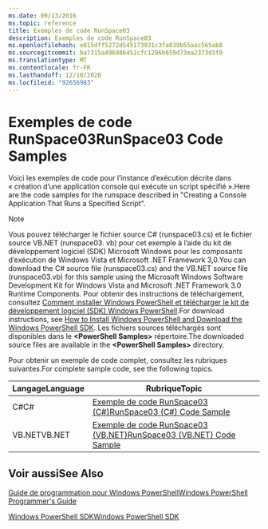 ```yaml
---
ms.date: 09/13/2016
ms.topic: reference
title: Exemples de code RunSpace03
description: Exemples de code RunSpace03
ms.openlocfilehash: e815dff5272d545173931c3fa039b55aac565ab8
ms.sourcegitcommit: ba7315a496986451cfc1296b659d73ea2373d3f0
ms.translationtype: MT
ms.contentlocale: fr-FR
ms.lasthandoff: 12/10/2020
ms.locfileid: "92656983"
---
```

# <a name="runspace03-code-samples"></a><span data-ttu-id="0b3b3-103">Exemples de code RunSpace03</span><span class="sxs-lookup"><span data-stu-id="0b3b3-103">RunSpace03 Code Samples</span></span>

<span data-ttu-id="0b3b3-104">Voici les exemples de code pour l’instance d’exécution décrite dans « création d’une application console qui exécute un script spécifié ».</span><span class="sxs-lookup"><span data-stu-id="0b3b3-104">Here are the code samples for the runspace described in "Creating a Console Application That Runs a Specified Script".</span></span>

> [!NOTE]
> <span data-ttu-id="0b3b3-105">Vous pouvez télécharger le fichier source C# (runspace03.cs) et le fichier source VB.NET (runspace03. vb) pour cet exemple à l’aide du kit de développement logiciel (SDK) Microsoft Windows pour les composants d’exécution de Windows Vista et Microsoft .NET Framework 3,0.</span><span class="sxs-lookup"><span data-stu-id="0b3b3-105">You can download the C# source file (runspace03.cs) and the VB.NET source file (runspace03.vb) for this sample using the Microsoft Windows Software Development Kit for Windows Vista and Microsoft .NET Framework 3.0 Runtime Components.</span></span> <span data-ttu-id="0b3b3-106">Pour obtenir des instructions de téléchargement, consultez [Comment installer Windows PowerShell et télécharger le kit de développement logiciel (SDK) Windows PowerShell](/powershell/scripting/developer/installing-the-windows-powershell-sdk).</span><span class="sxs-lookup"><span data-stu-id="0b3b3-106">For download instructions, see [How to Install Windows PowerShell and Download the Windows PowerShell SDK](/powershell/scripting/developer/installing-the-windows-powershell-sdk).</span></span>
> <span data-ttu-id="0b3b3-107">Les fichiers sources téléchargés sont disponibles dans le **\<PowerShell Samples>** répertoire.</span><span class="sxs-lookup"><span data-stu-id="0b3b3-107">The downloaded source files are available in the **\<PowerShell Samples>** directory.</span></span>

<span data-ttu-id="0b3b3-108">Pour obtenir un exemple de code complet, consultez les rubriques suivantes.</span><span class="sxs-lookup"><span data-stu-id="0b3b3-108">For complete sample code, see the following topics.</span></span>

| <span data-ttu-id="0b3b3-109">Langage</span><span class="sxs-lookup"><span data-stu-id="0b3b3-109">Language</span></span> |                                 <span data-ttu-id="0b3b3-110">Rubrique</span><span class="sxs-lookup"><span data-stu-id="0b3b3-110">Topic</span></span>                                 |
| -------- | --------------------------------------------------------------------- |
| <span data-ttu-id="0b3b3-111">C#</span><span class="sxs-lookup"><span data-stu-id="0b3b3-111">C#</span></span>       | [<span data-ttu-id="0b3b3-112">Exemple de code RunSpace03 (C#)</span><span class="sxs-lookup"><span data-stu-id="0b3b3-112">RunSpace03 (C#) Code Sample</span></span>](./runspace03-csharp-code-sample.md)     |
| <span data-ttu-id="0b3b3-113">VB.NET</span><span class="sxs-lookup"><span data-stu-id="0b3b3-113">VB.NET</span></span>   | [<span data-ttu-id="0b3b3-114">Exemple de code RunSpace03 (VB.NET)</span><span class="sxs-lookup"><span data-stu-id="0b3b3-114">RunSpace03 (VB.NET) Code Sample</span></span>](./runspace03-vb-net-code-sample.md) |

## <a name="see-also"></a><span data-ttu-id="0b3b3-115">Voir aussi</span><span class="sxs-lookup"><span data-stu-id="0b3b3-115">See Also</span></span>

[<span data-ttu-id="0b3b3-116">Guide de programmation pour Windows PowerShell</span><span class="sxs-lookup"><span data-stu-id="0b3b3-116">Windows PowerShell Programmer's Guide</span></span>](./windows-powershell-programmer-s-guide.md)

[<span data-ttu-id="0b3b3-117">Windows PowerShell SDK</span><span class="sxs-lookup"><span data-stu-id="0b3b3-117">Windows PowerShell SDK</span></span>](../windows-powershell-reference.md)
